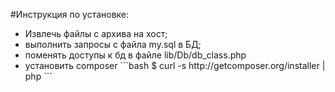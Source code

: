 #Инструкция по установке:


<ul>
<li>Извлечь файлы с архива на хост;</li>
<li>выполнить запросы с файла my.sql в БД;</li>
<li>поменять доступы к бд в файле lib/Db/db_class.php</li>
<li>установить composer 
```bash
$ curl -s http://getcomposer.org/installer | php
```
</li>

